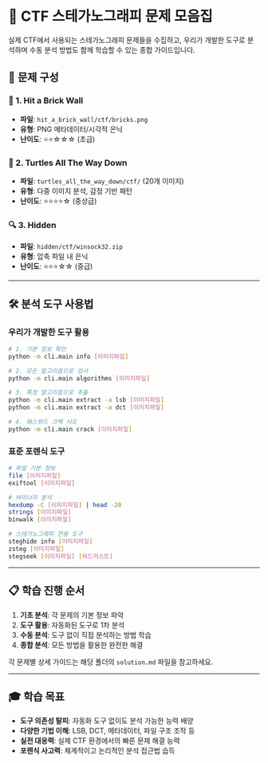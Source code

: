 # 🎯 CTF 스테가노그래피 문제 모음집

실제 CTF에서 사용되는 스테가노그래피 문제들을 수집하고, 우리가 개발한 도구로 분석하며 수동 분석 방법도 함께 학습할 수 있는 종합 가이드입니다.

## 📂 문제 구성

### 🧱 1. Hit a Brick Wall
- **파일**: `hit_a_brick_wall/ctf/bricks.png`
- **유형**: PNG 메타데이터/시각적 은닉
- **난이도**: ⭐⭐☆☆☆ (초급)

### 🐢 2. Turtles All The Way Down
- **파일**: `turtles_all_the_way_down/ctf/` (20개 이미지)
- **유형**: 다중 이미지 분석, 감정 기반 패턴
- **난이도**: ⭐⭐⭐⭐☆ (중상급)

### 🔍 3. Hidden
- **파일**: `hidden/ctf/winsock32.zip`
- **유형**: 압축 파일 내 은닉
- **난이도**: ⭐⭐⭐☆☆ (중급)

---

## 🛠️ 분석 도구 사용법

### 우리가 개발한 도구 활용
```bash
# 1. 기본 정보 확인
python -m cli.main info [이미지파일]

# 2. 모든 알고리즘으로 검사
python -m cli.main algorithms [이미지파일]

# 3. 특정 알고리즘으로 추출
python -m cli.main extract -a lsb [이미지파일]
python -m cli.main extract -a dct [이미지파일]

# 4. 패스워드 크랙 시도
python -m cli.main crack [이미지파일]
```

### 표준 포렌식 도구
```bash
# 파일 기본 정보
file [이미지파일]
exiftool [이미지파일]

# 바이너리 분석
hexdump -C [이미지파일] | head -20
strings [이미지파일]
binwalk [이미지파일]

# 스테가노그래피 전용 도구
steghide info [이미지파일]
zsteg [이미지파일]
stegseek [이미지파일] [워드리스트]
```

---

## 📋 학습 진행 순서

1. **기초 분석**: 각 문제의 기본 정보 파악
2. **도구 활용**: 자동화된 도구로 1차 분석
3. **수동 분석**: 도구 없이 직접 분석하는 방법 학습
4. **종합 분석**: 모든 방법을 활용한 완전한 해결

각 문제별 상세 가이드는 해당 폴더의 `solution.md` 파일을 참고하세요.

---

## 🎓 학습 목표

- **도구 의존성 탈피**: 자동화 도구 없이도 분석 가능한 능력 배양
- **다양한 기법 이해**: LSB, DCT, 메타데이터, 파일 구조 조작 등
- **실전 대응력**: 실제 CTF 환경에서의 빠른 문제 해결 능력
- **포렌식 사고력**: 체계적이고 논리적인 분석 접근법 습득